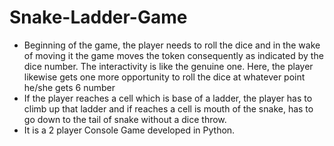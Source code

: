 # Snake-Ladder-Game
* Beginning of the game, the player needs to roll the dice and in the wake of moving it the game moves the token consequently as indicated by the dice number. The interactivity is like the genuine one. Here, the player likewise gets one more opportunity to roll the dice at whatever point he/she gets 6 number
* If the player reaches a cell which is base of a ladder, the player has to climb up that ladder and if reaches a cell is mouth of the snake, has to go down to the tail of snake without a dice throw.
* It is a 2 player Console Game developed in Python.
